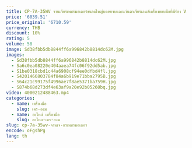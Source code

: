 ```yaml
---
title: CP-7A-35WV จานเจียรเพชรมอเตอร์ขนาดใหญ่บดหยาบและแว่นตาเจียรเลนส์เครื่องขอบมือที่มีร่อง V
price: '6039.51'
price_original: '6710.59'
currency: THB
discount: 10%
rating: 5
volume: 58
image: Sd38fbb5db8844ff6a996842b8814dc62M.jpg
images:
  - Sd38fbb5db8844ff6a996842b8814dc62M.jpg
  - Sa6c0ea08220e404aaea74fc06f92dd5ab.jpg
  - S1be0318cbd1c44a6908cf94ee0dfbd4fl.jpg
  - S4201466803784f84a6b919e71bba2795B.jpg
  - S64c21c99175f4996ae7f8ae5371ba759H.jpg
  - S874b68d273df4e63af9a20e92b05260bq.jpg
video: 4000212488463.mp4
categories:
  - name: เครื่องมือ
    slug: เคร-องม
  - name: อะไหล่ เครื่องมือ
    slug: อะไหล-เคร-องม
slug: cp-7a-35wv-จานเจ-ยรเพชรมอเตอร
encode: oFgshPg
lang: th
---
```

  